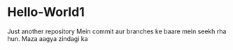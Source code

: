# Hello-World1
Just another repository
Mein commit aur branches ke baare mein seekh rha hun. Maza aagya zindagi ka

